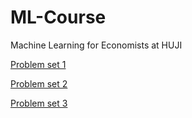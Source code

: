 # ML-Course
 Machine Learning for Economists at HUJI

[Problem set 1](https://raw.githack.com/alonrashty/ML-Course/main/PS1/PS1.html)

[Problem set 2](https://raw.githack.com/alonrashty/ML-Course/main/PS2/PS2.html)

[Problem set 3](https://raw.githack.com/alonrashty/ML-Course/main/PS3/PS3.html)

